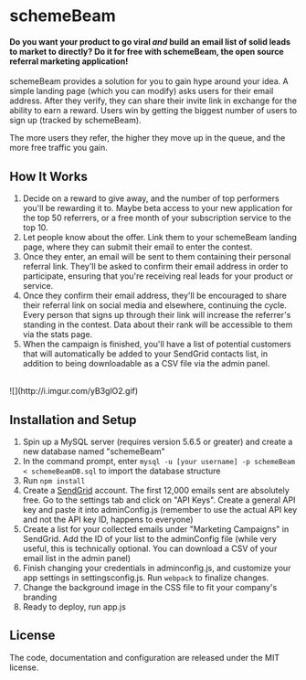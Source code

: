 # schemeBeam

#### Do you want your product to go viral *and* build an email list of solid leads to market to directly? Do it for free with schemeBeam, the open source referral marketing application! 

schemeBeam provides a solution for you to gain hype around your idea. A simple landing page (which you can modify) asks users for their email address. After they verify, they can share their invite link in exchange for the ability to earn a reward. Users win by getting the biggest number of users to sign up (tracked by schemeBeam).

The more users they refer, the higher they move up in the queue, and the more free traffic you gain.


## How It Works

1. Decide on a reward to give away, and the number of top performers you'll be rewarding it to. Maybe beta access to your new application for the top 50 referrers, or a free month of your subscription service to the top 10.
2. Let people know about the offer. Link them to your schemeBeam landing page, where they can submit their email to enter the contest.
3. Once they enter, an email will be sent to them containing their personal referral link. They'll be asked to confirm their email address in order to participate, ensuring that you're receiving real leads for your product or service.
4. Once they confirm their email address, they'll be encouraged to share their referral link on social media and elsewhere, continuing the cycle. Every person that signs up through their link will increase the referrer's standing in the contest. Data about their rank will be accessible to them via the stats page.
5. When the campaign is finished, you'll have a list of potential customers that will automatically be added to your SendGrid contacts list, in addition to being downloadable as a CSV file via the admin panel.

<br>
![](http://i.imgur.com/yB3glO2.gif)
<br>

## Installation and Setup

1. Spin up a MySQL server (requires version 5.6.5 or greater) and create a new database named "schemeBeam"
2. In the command prompt, enter `mysql -u [your username] -p schemeBeam < schemeBeamDB.sql` to import the database structure
3. Run `npm install`
4. Create a [SendGrid](https://www.sendgrid.com) account. The first 12,000 emails sent are absolutely free. Go to the settings tab and click on "API Keys". Create a general API key and paste it into adminConfig.js (remember to use the actual API key and not the API key ID, happens to everyone)
5. Create a list for your collected emails under "Marketing Campaigns" in SendGrid. Add the ID of your list to the adminConfig file (while very useful, this is technically optional. You can download a CSV of your email list in the admin panel)
6. Finish changing your credentials in adminconfig.js, and customize your app settings in settingsconfig.js. Run `webpack` to finalize changes.
7. Change the background image in the CSS file to fit your company's branding
8. Ready to deploy, run app.js


## License

The code, documentation and configuration are released under
the MIT license.